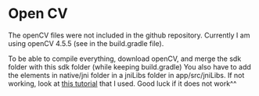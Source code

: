 # Open CV

The openCV files were not included in the github repository.
Currently I am using openCV 4.5.5 (see in the build.gradle file).

To be able to compile everything, download openCV, and merge the sdk folder with this sdk folder (while keeping build.gradle)
You also have to add the elements in native/jni folder in a jniLibs folder in app/src/jniLibs.
If not working, look at [this tutorial](https://www.youtube.com/watch?v=psoeNfFAKL8) that I used.
Good luck if it does not work^^